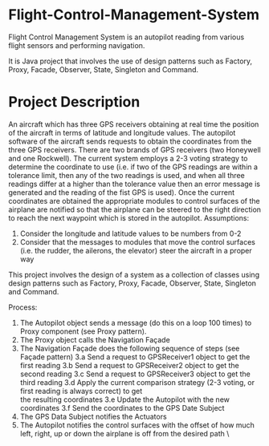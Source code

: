 # Flight-Control-Management-System

Flight Control Management System is an autopilot reading from various flight sensors and performing navigation. 

It is Java project that involves the use of design patterns such as Factory, Proxy, Facade, Observer, State, Singleton and Command. 

# Project Description
An aircraft which has three GPS receivers obtaining at real time the position of the aircraft in terms of latitude and longitude values. The autopilot software of the aircraft sends requests to obtain the coordinates from the three GPS receivers. There are two brands of GPS receivers (two Honeywell and one Rockwell). The current system employs a 2-3 voting strategy to determine the coordinate to use (i.e. if two of the GPS readings are within a tolerance limit, then any of the two readings is used, and when all three readings differ at a higher than the tolerance value then an error message is generated and the reading of the fist GPS is used).  Once the current coordinates are obtained the appropriate modules to control surfaces of the airplane are notified so that the airplane can be steered to the right direction to reach the next waypoint which is stored in the autopilot. 
Assumptions: 
1.	Consider the longitude and latitude values to be numbers from 0-2
2.	Consider that the messages to modules that move the control surfaces (i.e. the rudder, the ailerons, the elevator) steer the aircraft in a proper way


This project involves the design of a system as a collection of classes using design patterns such as Factory, Proxy, Facade, Observer, State, Singleton and Command.

Process:
1.	The Autopilot object sends a message (do this on a loop 100 times) to Proxy component (see Proxy pattern). 
2.	The Proxy object calls the Navigation Façade
3.	The Navigation Façade does the following sequence of steps (see Façade pattern)
3.a Send a request to GPSReceiver1 object to get the first reading
3.b Send a request to GPSReceiver2 object to get the second reading
3.c Send a request to GPSReceiver3 object to get the third reading
3.d Apply the current comparison strategy (2-3 voting, or first reading is always correct) to get   
       the resulting coordinates 
3.e Update the Autopilot with the new coordinates 
3.f Send the coordinates to the GPS Date Subject
4.	The GPS Data Subject notifies the Actuators 
5.	The Autopilot notifies the control surfaces with the offset of how much left, right, up or down the airplane is off from the desired path \

